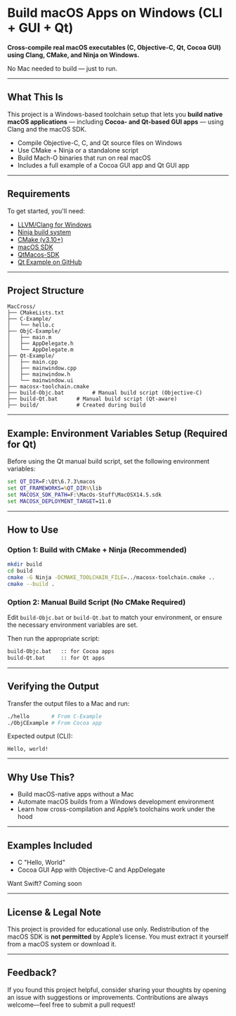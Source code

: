 # Build macOS Apps on Windows (CLI + GUI + Qt)

**Cross-compile real macOS executables (C, Objective-C, Qt, Cocoa GUI) using Clang, CMake, and Ninja on Windows.**

No Mac needed to build — just to run.

---

## What This Is

This project is a Windows-based toolchain setup that lets you **build native macOS applications** — including **Cocoa- and Qt-based GUI apps** — using Clang and the macOS SDK.

- Compile Objective-C, C, and Qt source files on Windows  
- Use CMake + Ninja or a standalone script  
- Build Mach-O binaries that run on real macOS  
- Includes a full example of a Cocoa GUI app and Qt GUI app

---

## Requirements

To get started, you'll need:

- [LLVM/Clang for Windows](https://releases.llvm.org/)
- [Ninja build system](https://github.com/ninja-build/ninja/releases)
- [CMake (v3.10+)](https://cmake.org/download/)
- [macOS SDK](https://github.com/phracker/MacOSX-SDKs/releases/tag/11.3)
- [QtMacos-SDK](https://github.com/qt-creator/qt-creator/releases/tag/v17.0.0-beta1)
- [Qt Example on GitHub](https://github.com/pyinstxtractor/Pyextract/tree/PyInstaller-Archive-Viewer)
---

## Project Structure

```
MacCross/
├── CMakeLists.txt
├── C-Example/
│   └── hello.c
├── ObjC-Example/
│   ├── main.m
│   ├── AppDelegate.h
│   └── AppDelegate.m
├── Qt-Example/
│   ├── main.cpp
│   ├── mainwindow.cpp
│   ├── mainwindow.h
│   └── mainwindow.ui
├── macosx-toolchain.cmake
├── build-Objc.bat         # Manual build script (Objective-C)
├── build-Qt.bat	  # Manual build script (Qt-aware)
├── build/            # Created during build
```

---

## Example: Environment Variables Setup (Required for Qt)

Before using the Qt manual build script, set the following environment variables:

```cmd
set QT_DIR=F:\Qt\6.7.3\macos
set QT_FRAMEWORKS=%QT_DIR%\lib
set MACOSX_SDK_PATH=F:\MacOs-Stuff\MacOSX14.5.sdk
set MACOSX_DEPLOYMENT_TARGET=11.0
```
---

##  How to Use

### Option 1: Build with CMake + Ninja (Recommended)

```bash
mkdir build
cd build
cmake -G Ninja -DCMAKE_TOOLCHAIN_FILE=../macosx-toolchain.cmake ..
cmake --build .
```

### Option 2: Manual Build Script (No CMake Required)

Edit `build-Objc.bat` or `build-Qt.bat` to match your environment, or ensure the necessary environment variables are set.

Then run the appropriate script:

```cmd
build-Objc.bat   :: for Cocoa apps
build-Qt.bat     :: for Qt apps
```

---

## Verifying the Output

Transfer the output files to a Mac and run:

```sh
./hello       # From C-Example
./ObjCExample # From Cocoa app
```

Expected output (CLI):

```
Hello, world!
```

---

##  Why Use This?

- Build macOS-native apps without a Mac
- Automate macOS builds from a Windows development environment
- Learn how cross-compilation and Apple’s toolchains work under the hood

---

##  Examples Included

- C "Hello, World"
- Cocoa GUI App with Objective-C and AppDelegate

Want Swift? Coming soon 

---

##  License & Legal Note

This project is provided for educational use only. Redistribution of the macOS SDK is **not permitted** by Apple’s license. You must extract it yourself from a macOS system or download it.

---

##  Feedback?

If you found this project helpful, consider sharing your thoughts by opening an issue with suggestions or improvements. Contributions are always welcome—feel free to submit a pull request!
